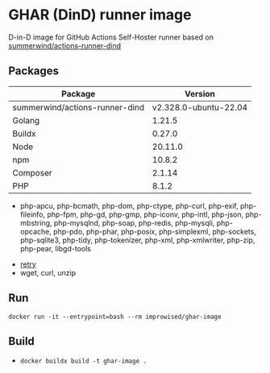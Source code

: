 # GHAR (DinD) runner image

D-in-D image for GitHub Actions Self-Hoster runner based on [summerwind/actions-runner-dind](https://hub.docker.com/r/summerwind/actions-runner-dind)

## Packages

| Package | Version |
| - | - |
| summerwind/actions-runner-dind | v2.328.0-ubuntu-22.04 |
| Golang | 1.21.5 |
| Buildx | 0.27.0 |
| Node | 20.11.0 |
| npm | 10.8.2 |
| Composer | 2.1.14 |
| PHP | 8.1.2 |

- php-apcu, php-bcmath, php-dom, php-ctype, php-curl, php-exif, php-fileinfo, php-fpm, php-gd, php-gmp, php-iconv, php-intl, php-json, php-mbstring, php-mysqlnd, php-soap, php-redis, php-mysqli, php-opcache, php-pdo, php-phar, php-posix, php-simplexml, php-sockets, php-sqlite3, php-tidy, php-tokenizer, php-xml, php-xmlwriter, php-zip, php-pear, libgd-tools
<!-- - Docker    20.10.8 -->
- [retry](https://raw.githubusercontent.com/kadwanev/retry/0b65e6b7f54ed36b492910470157e180bbcc3c84/retry)
- wget, curl, unzip

## Run

`docker run -it --entrypoint=bash --rm improwised/ghar-image`

## Build

- `docker buildx build -t ghar-image .`
